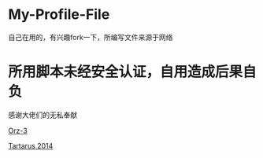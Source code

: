 # My-Profile-File
自己在用的，有兴趣fork一下，所编写文件来源于网络

# **所用脚本未经安全认证，自用造成后果自负** #
感谢大佬们的无私奉献

[Orz-3](https://github.com/Orz-3)

[Tartarus 2014](https://github.com/Tartarus2014)
